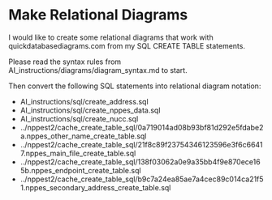Make Relational Diagrams
=====================

I would like to create some relational diagrams that work with quickdatabasediagrams.com from my SQL CREATE TABLE statements.

Please read the syntax rules from AI_instructions/diagrams/diagram_syntax.md to start.

Then convert the following SQL statements into relational diagram notation:

* AI_instructions/sql/create_address.sql
* AI_instructions/sql/create_nppes_data.sql
* AI_instructions/sql/create_nucc.sql
* ../nppest2/cache_create_table_sql/0a719014ad08b93bf81d292e5fdabe2a.nppes_other_name_create_table.sql
* ../nppest2/cache_create_table_sql/21f8c89f23754346123596e3f6c66417.nppes_main_file_create_table.sql
* ../nppest2/cache_create_table_sql/138f03062a0e9a35bb4f9e870ece165b.nppes_endpoint_create_table.sql
* ../nppest2/cache_create_table_sql/b9c7a24ea85ae7a4cec89c014ca21f51.nppes_secondary_address_create_table.sql
